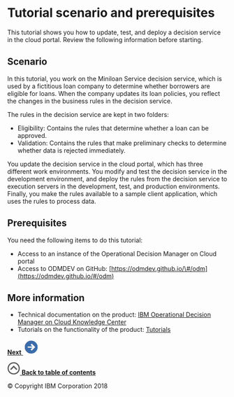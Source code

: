 # Tutorial scenario and prerequisites

This tutorial shows you how to update, test, and deploy a decision service in the cloud portal. Review the following information before starting.

## Scenario

In this tutorial, you work on the Miniloan Service decision service, which is used by a fictitious loan company to determine whether borrowers are eligible for loans. When the company updates its loan policies, you reflect the changes in the business rules in the decision service.

The rules in the decision service are kept in two folders:

-   Eligibility: Contains the rules that determine whether a loan can be approved.
-   Validation: Contains the rules that make preliminary checks to determine whether data is rejected immediately.

You update the decision service in the cloud portal, which has three different work environments. You modify and test the decision service in the development environment, and deploy the rules from the decision service to execution servers in the development, test, and production environments. Finally, you make the rules available to a sample client application, which uses the rules to process data.

## Prerequisites

You need the following items to do this tutorial:

-   Access to an instance of the Operational Decision Manager on Cloud portal
-   Access to ODMDEV on GitHub: [https://odmdev.github.io/\#/odm](https://odmdev.github.io/#/odm)

## More information

-   Technical documentation on the product: [IBM Operational Decision Manager on Cloud Knowledge Center](https://www.ibm.com/support/knowledgecenter/SS7J8H/welcome/kc_welcome_cloud.html)
-   Tutorials on the functionality of the product: [Tutorials](https://www.ibm.com/support/knowledgecenter/SS7J8H/com.ibm.odm.cloud.tutorial/topics/con_tutorials_intro.html)

[**Next** ![""](../tut_cloud_getstart_ghimages/next.jpg)](../tut_cloud_getstart_ghtopics/tut_cloud_getstart_prep_lsn.md)

[![""](../tut_cloud_getstart_ghimages/home.jpg) **Back to table of contents**](../README.md)

© Copyright IBM Corporation 2018

